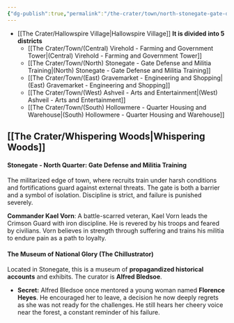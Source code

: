 ```yaml
---
{"dg-publish":true,"permalink":"/the-crater/town/north-stonegate-gate-defense-and-militia-training/"}
---
```


- [[The Crater/Hallowspire Village\|Hallowspire Village]]
**It is divided into 5 districts**
    - [[The Crater/Town/(Central) Virehold - Farming and Government Tower\|(Central) Virehold - Farming and Government Tower]] 
    - [[The Crater/Town/(North) Stonegate - Gate Defense and Militia Training\|(North) Stonegate - Gate Defense and Militia Training]]
    - [[The Crater/Town/(East) Gravemarket - Engineering and Shopping\|(East) Gravemarket - Engineering and Shopping]]
    - [[The Crater/Town/(West) Ashveil - Arts and Entertainment\|(West) Ashveil - Arts and Entertainment]] 
    - [[The Crater/Town/(South) Hollowmere - Quarter Housing and Warehouse\|(South) Hollowmere - Quarter Housing and Warehouse]]

## [[The Crater/Whispering Woods\|Whispering Woods]]


#### Stonegate - North Quarter: Gate Defense and Militia Training
The militarized edge of town, where recruits train under harsh conditions and fortifications guard against external threats. The gate is both a barrier and a symbol of isolation. Discipline is strict, and failure is punished severely.

**Commander Kael Vorn**: A battle-scarred veteran, Kael Vorn leads the Crimson Guard with iron discipline. He is revered by his troops and feared by civilians. Vorn believes in strength through suffering and trains his militia to endure pain as a path to loyalty.


#### **The Museum of National Glory (The Chillustrator)**

Located in Stonegate, this is a museum of **propagandized historical accounts** and exhibits. The curator is **Alfred Bledsoe**.

- **Secret:** Alfred Bledsoe once mentored a young woman named **Florence Heyes**. He encouraged her to leave, a decision he now deeply regrets as she was not ready for the challenges. He still hears her cheery voice near the forest, a constant reminder of his failure.